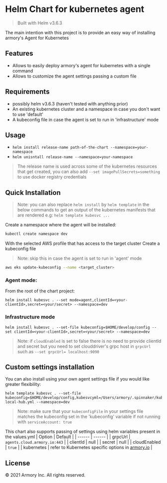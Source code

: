 # Helm Chart for kubernetes agent
> Built with Helm v3.6.3

The main intention with this project is to provide an easy way of installing armory's Agent for Kubernetes

## Features

- Allows to easily deploy armory's agent for kubernetes with a single command
- Allows to customize the agent settings passing a custom file

## Requirements
- possibly helm v3.6.3 (haven't tested with anything prior)
- An existing kubernetes cluster and a namespace in case you don't want to use 'default'
- A kubeconfig file in case the agent is set to run in 'infrastructure' mode

## Usage

- `helm install release-name path-of-the-chart --namespace=your-namespace`
- `helm unisntall release-name --namespace=your-namespace`

> The release name is used across some of the kubernetes resources that get created, you can also add `--set imagePullSecrets=something` to use  docker registry credentials

## Quick Installation
> Note: you can also replace `helm install` by `helm template` in the below commands to get an output of the kubernetes manifests that are rendered e.g: `helm template kubesvc ...`

Create a namespace where the agent will be installed:

```sh
kubectl create namespace dev
```
With the selected AWS profile that has access to the target cluster Create a kubeconfig file
> Note: skip this in case the agent is set to run in 'agent' mode 

```sh
aws eks update-kubeconfig --name <target_cluster> 
```


### Agent mode:
From the root of the chart project:
```
helm install kubesvc . --set mode=agent,clientId=<your-clientId>,secret=<your/secret> --namespace=dev
```
### Infrastructure mode
```
helm install kubesvc . --set-file kubeconfig=$HOME/develop/config --set clientId=<your-clientId>,secret=<your/secret> --namespace=dev
```

> Note: if `cloudEnabled` is set to false there is no need to provide clientId and secret but you need to set clouddriver's grpc host in `grpcUrl` such as `--set grpcUrl= localhost:9090`

## Custom settings installation

You can also install using your own agent settings file if you would like greater flexibility:
```
helm template kubesvc . --set-file kubeconfig=$HOME/develop/config,kubesvcyml=/Users/armory/.spinnaker/kubesvc-local-hub.yml --namespace=dev
```
> Note: make sure that your `kubeconfigFile` in your settings file matches the kubeconfig set in the 'kubeconfig' variable if not running with `serviceAccount: true`

This chart also supports passing of settings using helm variables present in the values.yml
| Option | Default |
| ------ | ------ |
| grpcUrl | `agents.cloud.armory.io:443` |
| clientId | null |
| secret | null |
| cloudEnabled | `true` |
| kubernetes | refer to Kubernetes specific options in [armory.io](https://docs.armory.io/docs/armory-agent/agent-options/#configuration-options) |

## License

© 2021 Armory Inc. All rights reserved.

